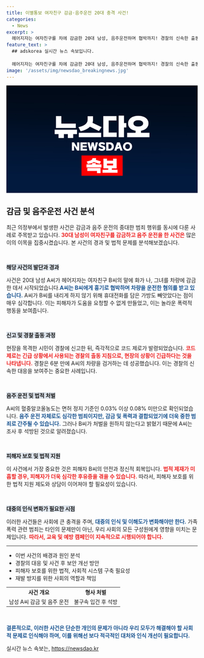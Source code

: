 ```yaml
---
title: 이별통보 여자친구 감금·음주운전 20대 충격 사건!
categories:
  - News
excerpt: >
  헤어지자는 여자친구를 차에 감금한 20대 남성, 음주운전하며 협박까지! 경찰의 신속한 출동으로 사건은 6분 만에 마무리되었지만, 그가 선택한 길은 참담했다. 자세한 내용은 기사에서 확인하세요!
feature_text: >
  ## adskorea 실시간 뉴스 속보입니다.

  헤어지자는 여자친구를 차에 감금한 20대 남성, 음주운전하며 협박까지! 경찰의 신속한 출동으로 사건은 6분 만에 마무리되었지만, 그가 선택한 길은 참담했다. 자세한 내용은 기사에서 확인하세요!
image: '/assets/img/newsdao_breakingnews.jpg'
---
```


<p><img src="/assets/img/newsdao_breakingnews.jpg" alt="adskorea 속보" /></p>

<h2 data-ke-size="size26">감금 및 음주운전 사건 분석</h2>

<p data-ke-size="size16" style="margin: 0px;">최근 의정부에서 발생한 사건은 감금과 음주 운전의 중대한 범죄 행위를 동시에 다룬 사례로 주목받고 있습니다. <b><span style="color: #ee2323;">30대 남성이 여자친구를 감금하고 음주 운전을 한 사건은</span></b> 많은 이의 이목을 집중시켰습니다. 본 사건의 경과 및 법적 문제를 분석해보겠습니다.</p>

<p data-ke-size="size16">&nbsp;</p>

<p><b><span style="background-color: #21538527;">해당 사건의 발단과 경과</span></b></p>

<p data-ke-size="size16" style="margin: 0px;">사건은 20대 남성 A씨가 헤어지자는 여자친구 B씨의 말에 화가 나, 그녀를 차량에 감금한 데서 시작되었습니다.<b><span style="color: #1a5490;">A씨는 B씨에게 흉기로 협박하며 차량을 운전한 혐의를 받고 있습니다.</span></b> A씨가 B씨를 내리게 하지 않기 위해 휴대전화를 담은 가방도 빼앗았다는 점이 매우 심각합니다. 이는 피해자가 도움을 요청할 수 없게 만들었고, 이는 놀라운 폭력적 행동을 보여줍니다. </p>

<p data-ke-size="size16">&nbsp;</p>

<p><b><span style="background-color: #21538527;">신고 및 경찰 출동 과정</span></b></p>

<p data-ke-size="size16" style="margin: 0px;">현장을 목격한 시민이 경찰에 신고한 뒤, 즉각적으로 코드 제로가 발령되었습니다. <b><span style="color: #ee2323;">코드 제로는 긴급 상황에서 사용되는 경찰의 출동 지침으로, 현장의 상황이 긴급하다는 것을 나타냅니다.</span></b> 경찰은 6분 만에 A씨의 차량을 검거하는 데 성공했습니다. 이는 경찰의 신속한 대응을 보여주는 중요한 사례입니다. </p>

<p data-ke-size="size16">&nbsp;</p>

<p><b><span style="background-color: #21538527;">음주 운전 및 법적 처벌</span></b></p>

<p data-ke-size="size16" style="margin: 0px;">A씨의 혈중알코올농도는 면허 정지 기준인 0.03% 이상 0.08% 미만으로 확인되었습니다. <b><span style="color: #1a5490;">음주 운전 자체로도 심각한 범죄이지만, 감금 및 폭력과 결합되었기에 더욱 중한 범죄로 간주될 수 있습니다.</span></b> 그러나 B씨가 처벌을 원하지 않는다고 밝혔기 때문에 A씨는 조사 후 석방된 것으로 알려졌습니다.</p>

<p data-ke-size="size16">&nbsp;</p>

<p><b><span style="background-color: #21538527;">피해자 보호 및 법적 지원</span></b></p>

<p data-ke-size="size16" style="margin: 0px;">이 사건에서 가장 중요한 것은 피해자 B씨의 안전과 정신적 회복입니다. <b><span style="color: #ee2323;">법적 제재가 미흡할 경우, 피해자가 더욱 심각한 후유증을 겪을 수 있습니다.</span></b> 따라서, 피해자 보호를 위한 법적 지원 제도와 상담이 이어져야 할 필요성이 있습니다. </p>

<p data-ke-size="size16">&nbsp;</p>

<p><b><span style="background-color: #21538527;">대중의 인식 변화가 필요한 시점</span></b></p>

<p data-ke-size="size16" style="margin: 0px;">이러한 사건들은 사회에 큰 충격을 주며, <b><span style="color: #1a5490;">대중의 인식 및 이해도가 변화해야만 한다.</span></b> 가족폭력 관련 범죄는 타인의 문제만이 아닌, 우리 사회의 모든 구성원에게 영향을 미치는 문제입니다. <b><span style="color: #ee2323;">따라서, 교육 및 예방 캠페인이 지속적으로 시행되어야 합니다.</span></b> </p>

<hr/>

<ul>
    <li>이번 사건의 배경과 원인 분석</li>
    <li>경찰의 대응 및 사건 후 보안 개선 방안</li>
    <li>피해자 보호를 위한 법적, 사회적 시스템 구축 필요성</li>
    <li>재발 방지를 위한 사회의 역할과 책임</li>
</ul>

<table style="width: 100%;">
    <tr>
        <td style="text-align: center; height: 17px;"><b>사건 개요</b></td>
        <td style="text-align: center; height: 17px;"><b>형사 처벌</b></td>
    </tr>
    <tr>
        <td style="text-align: center; height: 17px;">남성 A씨 감금 및 음주 운전</td>
        <td style="text-align: center; height: 17px;">불구속 입건 후 석방</td>
    </tr>
</table> 

<p data-ke-size="size16">&nbsp;</p>

<p><b><span style="color: #1a5490;">결론적으로, 이러한 사건은 단순한 개인의 문제가 아니라 우리 모두가 해결해야 할 사회적 문제로 인식해야 하며, 이를 위해선 보다 적극적인 대처와 인식 개선이 필요합니다.</span></b></p>
실시간 뉴스 속보는, <a href="https://newsdao.kr" rel="dofollow">https://newsdao.kr</a>


